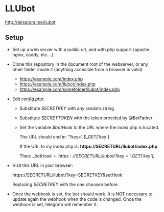 # LLUbot
http://telegram.me/llubot


## Setup

 * Set up a web server with a public url, and with php support (apache, nginx, caddy, etc....)
 * Clone this repository in the document root of the webserver, or any other folder inside it (anything accesible from a browser is valid)
   * https://example.com/index.php
   * https://example.com/llubot/index.php
   * https://example.com/somefolder/llubot/index.php
 * Edit _config.php_:
   * Substitute _SECRETKEY_ with any random string
   * Substitute _SECRETTOKEN_ with the token provided by @BotFather
   * Set the variable _$botHook_ to the URL where the index.php is located.
   
       The URL should end in: '?key='.$_GET['key']
       
       If the URL to my index.php is: __https://SECRETURL/llubot/index.php__
       
       Then: __$botHook = 'https://SECRETURL/llubot/?key='.$_GET['key'];__
     
 * Visit this URL in your browser:
  
    https://SECRETURL/llubot/?key=SECRETKEY&setHook
    
    Replacing _SECRETKEY_ with the one choosen before.

 * Once the webhook is set, the bot should work. It is NOT neccesary to update again the webhook when the code is changed. Once the webhook is set, telegram will remember it.
